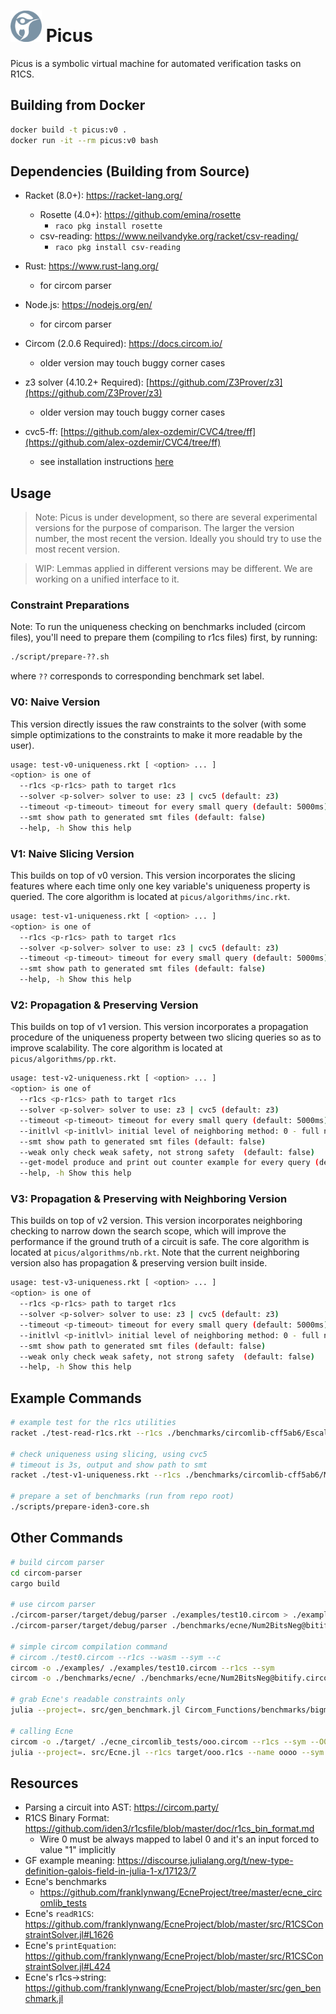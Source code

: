 <div align="left">
  <h1>
    <img src="./resources/picus-white.png" width=50>
  	Picus
  </h1>
</div>
Picus is a symbolic virtual machine for automated verification tasks on R1CS.

## Building from Docker

```bash
docker build -t picus:v0 .
docker run -it --rm picus:v0 bash
```

## Dependencies (Building from Source)

- Racket (8.0+): https://racket-lang.org/
  - Rosette (4.0+): https://github.com/emina/rosette
    - `raco pkg install rosette`
  - csv-reading: https://www.neilvandyke.org/racket/csv-reading/
    - `raco pkg install csv-reading`
- Rust: https://www.rust-lang.org/
  - for circom parser
- Node.js: https://nodejs.org/en/
  - for circom parser
- Circom (2.0.6 Required): https://docs.circom.io/
  - older version may touch buggy corner cases

- z3 solver (4.10.2+ Required): [https://github.com/Z3Prover/z3](https://github.com/Z3Prover/z3)
  - older version may touch buggy corner cases

- cvc5-ff: [https://github.com/alex-ozdemir/CVC4/tree/ff](https://github.com/alex-ozdemir/CVC4/tree/ff)
  - see installation instructions [here](./NOTES.md#installing-cvc5-ff)

## Usage

> Note: Picus is under development, so there are several experimental versions for the purpose of comparison. The larger the version number, the most recent the version. Ideally you should try to use the most recent version.

> WIP: Lemmas applied in different versions may be different. We are working on a unified interface to it.

### Constraint Preparations

Note: To run the uniqueness checking on benchmarks included (circom files), you'll need to prepare them (compiling to r1cs files) first, by running:

```bash
./script/prepare-??.sh
```

where `??` corresponds to corresponding benchmark set label.

### V0: Naive Version

This version directly issues the raw constraints to the solver (with some simple optimizations to the constraints to make it more readable by the user).

```bash
usage: test-v0-uniqueness.rkt [ <option> ... ]
<option> is one of
  --r1cs <p-r1cs> path to target r1cs
  --solver <p-solver> solver to use: z3 | cvc5 (default: z3)
  --timeout <p-timeout> timeout for every small query (default: 5000ms)
  --smt show path to generated smt files (default: false)
  --help, -h Show this help
```

### V1: Naive Slicing Version

This builds on top of v0 version. This version incorporates the slicing features where each time only one key variable's uniqueness property is queried. The core algorithm is located at `picus/algorithms/inc.rkt`.

```bash
usage: test-v1-uniqueness.rkt [ <option> ... ]
<option> is one of
  --r1cs <p-r1cs> path to target r1cs
  --solver <p-solver> solver to use: z3 | cvc5 (default: z3)
  --timeout <p-timeout> timeout for every small query (default: 5000ms)
  --smt show path to generated smt files (default: false)
  --help, -h Show this help
```

### V2: Propagation & Preserving Version

This builds on top of v1 version. This version incorporates a propagation procedure of the uniqueness property between two slicing queries so as to improve scalability. The core algorithm is located at `picus/algorithms/pp.rkt`.

```bash
usage: test-v2-uniqueness.rkt [ <option> ... ]
<option> is one of
  --r1cs <p-r1cs> path to target r1cs
  --solver <p-solver> solver to use: z3 | cvc5 (default: z3)
  --timeout <p-timeout> timeout for every small query (default: 5000ms)
  --initlvl <p-initlvl> initial level of neighboring method: 0 - full nb | 1 | 2 - disable nb (default:0)
  --smt show path to generated smt files (default: false)
  --weak only check weak safety, not strong safety  (default: false)
  --get-model produce and print out counter example for every query (default: false)
  --help, -h Show this help
```

### V3: Propagation & Preserving with Neighboring Version

This builds on top of v2 version. This version incorporates neighboring checking to narrow down the search scope, which will improve the performance if the ground truth of a circuit is safe. The core algorithm is located at `picus/algorithms/nb.rkt`. Note that the current neighboring version also has propagation & preserving version built inside.

```bash
usage: test-v3-uniqueness.rkt [ <option> ... ]
<option> is one of
  --r1cs <p-r1cs> path to target r1cs
  --solver <p-solver> solver to use: z3 | cvc5 (default: z3)
  --timeout <p-timeout> timeout for every small query (default: 5000ms)
  --initlvl <p-initlvl> initial level of neighboring method: 0 - full nb | 1 | 2 - disable nb (default:0)
  --smt show path to generated smt files (default: false)
  --weak only check weak safety, not strong safety  (default: false)
  --help, -h Show this help
```

## Example Commands

```bash
# example test for the r1cs utilities
racket ./test-read-r1cs.rkt --r1cs ./benchmarks/circomlib-cff5ab6/EscalarMulAny@escalarmulany.r1cs

# check uniqueness using slicing, using cvc5
# timeout is 3s, output and show path to smt
racket ./test-v1-uniqueness.rkt --r1cs ./benchmarks/circomlib-cff5ab6/Mux4@mux4.r1cs --timeout 3000 --smt --solver cvc5

# prepare a set of benchmarks (run from repo root)
./scripts/prepare-iden3-core.sh
```

## Other Commands

```bash
# build circom parser
cd circom-parser
cargo build

# use circom parser
./circom-parser/target/debug/parser ./examples/test10.circom > ./examples/test10.json
./circom-parser/target/debug/parser ./benchmarks/ecne/Num2BitsNeg@bitify.circom > ./benchmarks/ecne/Num2BitsNeg@bitify.json

# simple circom compilation command
# circom ./test0.circom --r1cs --wasm --sym --c
circom -o ./examples/ ./examples/test10.circom --r1cs --sym
circom -o ./benchmarks/ecne/ ./benchmarks/ecne/Num2BitsNeg@bitify.circom --r1cs --sym

# grab Ecne's readable constraints only
julia --project=. src/gen_benchmark.jl Circom_Functions/benchmarks/bigmod_5_2.r1cs > Circom_Functions/benchmarks/bigmod_5_2.txt

# calling Ecne
circom -o ./target/ ./ecne_circomlib_tests/ooo.circom --r1cs --sym --O0
julia --project=. src/Ecne.jl --r1cs target/ooo.r1cs --name oooo --sym target/ooo.sym
```

## Resources

- Parsing a circuit into AST: https://circom.party/
- R1CS Binary Format: https://github.com/iden3/r1csfile/blob/master/doc/r1cs_bin_format.md
  - Wire 0 must be always mapped to label 0 and it's an input forced to value "1" implicitly
- GF example meaning: https://discourse.julialang.org/t/new-type-definition-galois-field-in-julia-1-x/17123/7
- Ecne's benchmarks
  - https://github.com/franklynwang/EcneProject/tree/master/ecne_circomlib_tests
- Ecne's `readR1CS`: https://github.com/franklynwang/EcneProject/blob/master/src/R1CSConstraintSolver.jl#L1626
- Ecne's `printEquation`: https://github.com/franklynwang/EcneProject/blob/master/src/R1CSConstraintSolver.jl#L424
- Ecne's r1cs->string: https://github.com/franklynwang/EcneProject/blob/master/src/gen_benchmark.jl
